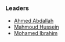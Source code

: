 ### Leaders
* [Ahmed Abdallah](mailto:ahmed.abdallah@owasp.org)
* [Mahmoud Hussein](mailto:mahmoud.hussein@owasp.org)
* [Mohamed Ibrahim](mailto:mohamed.ibrahim@owasp.org)
